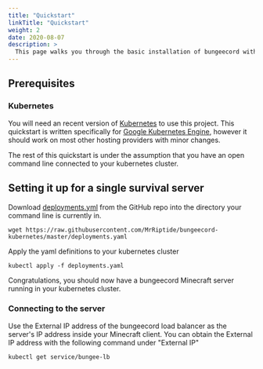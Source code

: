 ```yaml
---
title: "Quickstart"
linkTitle: "Quickstart"
weight: 2
date: 2020-08-07
description: >
  This page walks you through the basic installation of bungeecord within kubernetes.
---
```

## Prerequisites

### Kubernetes

You will need an recent version of [Kubernetes](https://kubernetes.io/) to use this project. This quickstart is written specifically for [Google Kubernetes Engine](https://cloud.google.com/kubernetes-engine), however it should work on most other hosting providers with minor changes.

The rest of this quickstart is under the assumption that you have an open command line connected to your kubernetes cluster.

## Setting it up for a single survival server

Download [deployments.yml](https://github.com/MrRiptide/bungeecord-kubernetes/blob/master/deployments.yaml) from the GitHub repo into the directory your command line is currently in.
```
wget https://raw.githubusercontent.com/MrRiptide/bungeecord-kubernetes/master/deployments.yaml
```
Apply the yaml definitions to your kubernetes cluster
```
kubectl apply -f deployments.yaml
```
Congratulations, you should now have a bungeecord Minecraft server running in your kubernetes cluster.

### Connecting to the server

Use the External IP address of the bungeecord load balancer as the server's IP address inside your Minecraft client. You can obtain the External IP address with the following command under "External IP"
```
kubectl get service/bungee-lb
```
